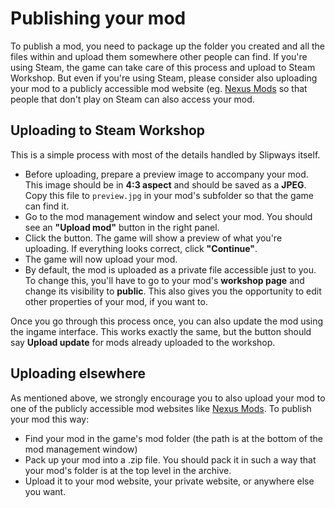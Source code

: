 # Publishing your mod

To publish a mod, you need to package up the folder you created and all the files within and upload them somewhere other people can find. If you're using Steam, the game can take care of this process and upload to Steam Workshop. But even if you're using Steam, please consider also uploading your mod to a publicly accessible mod website (eg. [Nexus Mods](https://www.nexusmods.com/) so that people that don't play on Steam can also access your mod.

## Uploading to Steam Workshop

This is a simple process with most of the details handled by Slipways itself.

* Before uploading, prepare a preview image to accompany your mod. This image should be in **4:3 aspect** and should be saved as a **JPEG**. Copy this file to `preview.jpg` in your mod's subfolder so that the game can find it.
* Go to the mod management window and select your mod. You should see an **"Upload mod"** button in the right panel.
* Click the button. The game will show a preview of what you're uploading. If everything looks correct, click **"Continue"**.
* The game will now upload your mod.
* By default, the mod is uploaded as a private file accessible just to you. To change this, you'll have to go to your mod's **workshop page** and change its visibility to **public**. This also gives you the opportunity to edit other properties of your mod, if you want to.

Once you go through this process once, you can also update the mod using the ingame interface. This works exactly the same, but the button should say **Upload update** for mods already uploaded to the workshop.

## Uploading elsewhere

As mentioned above, we strongly encourage you to also upload your mod to one of the publicly accessible mod websites like [Nexus Mods](https://www.nexusmods.com/). To publish your mod this way:

* Find your mod in the game's mod folder (the path is at the bottom of the mod management window)
* Pack up your mod into a .zip file. You should pack it in such a way that your mod's folder is at the top level in the archive.
* Upload it to your mod website, your private website, or anywhere else you want.
